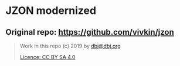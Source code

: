 # JZON modernized 
## Original repo: https://github.com/vivkin/jzon

> Work in this repo (c) 2019 by dbj@dbj.org
> 
> [Licence: CC BY SA 4.0](https://creativecommons.org/licenses/by-sa/4.0/)

